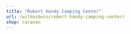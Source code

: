 ```yaml
---
title: "Robert Handy Camping Center"
url: /wilkesboro/robert-handy-camping-center/
shop: caravan
---
```

